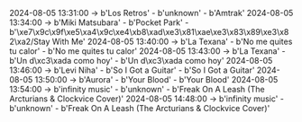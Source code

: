 2024-08-05 13:31:00 -> b'Los Retros' - b'unknown' - b'Amtrak'
2024-08-05 13:34:00 -> b'Miki Matsubara' - b'Pocket Park' - b'\xe7\x9c\x9f\xe5\xa4\x9c\xe4\xb8\xad\xe3\x81\xae\xe3\x83\x89\xe3\x82\xa2/Stay With Me'
2024-08-05 13:40:00 -> b'La Texana' - b'No me quites tu calor' - b'No me quites tu calor'
2024-08-05 13:43:00 -> b'La Texana' - b'Un d\xc3\xada como hoy' - b'Un d\xc3\xada como hoy'
2024-08-05 13:46:00 -> b'Levi Niha' - b'So I Got a Guitar' - b'So I Got a Guitar'
2024-08-05 13:50:00 -> b'Aurora' - b'Your Blood' - b'Your Blood'
2024-08-05 13:54:00 -> b'infinity music' - b'unknown' - b'Freak On A Leash (The Arcturians & Clockvice Cover)'
2024-08-05 14:48:00 -> b'infinity music' - b'unknown' - b'Freak On A Leash (The Arcturians & Clockvice Cover)'
